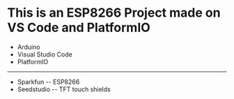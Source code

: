 # This is an ESP8266 Project made on VS Code and PlatformIO

+ Arduino
+ Visual Studio Code 
+ PlatformIO

<hr>

+ Sparkfun -- ESP8266
+ Seedstudio -- TFT touch shields